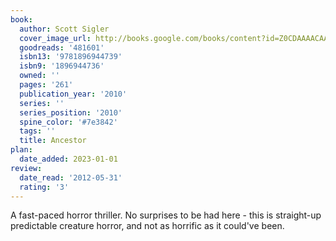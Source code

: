 ```yaml
---
book:
  author: Scott Sigler
  cover_image_url: http://books.google.com/books/content?id=Z0CDAAAACAAJ&printsec=frontcover&img=1&zoom=1&source=gbs_api
  goodreads: '481601'
  isbn13: '9781896944739'
  isbn9: '1896944736'
  owned: ''
  pages: '261'
  publication_year: '2010'
  series: ''
  series_position: '2010'
  spine_color: '#7e3842'
  tags: ''
  title: Ancestor
plan:
  date_added: 2023-01-01
review:
  date_read: '2012-05-31'
  rating: '3'
---
```


A fast-paced horror thriller. No surprises to be had here - this is straight-up predictable creature horror, and not as horrific as it could've been.
